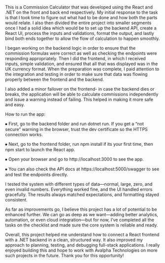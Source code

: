 This is a Commission Calculator that was developed using the React and .NET on the front and back end respectively. My initial response to the task is that I took time to figure out what had to be done and how both the parts would relate. I also then divided the entire project into smaller segments once I had a solid idea which would be to set up the backend API, create a React UI, process the inputs and validations, format the output, and lastly bind both ends together to allow the flow of calculation to happen smoothly.

I began working on the backend logic in order to ensure that the commission formulas were correct as well as checking the endpoints were responding appropriately. Then I did the frontend, in which I received inputs, simple validation, and ensured that all that was displayed was in the UK currency format. When the preparation was complete, I paid attention to the integration and testing in order to make sure that data was flowing properly between the frontend and the backend.

I also added a minor failover on the frontend- in case the backend dies or breaks, the application will be able to calculate commissions independently and issue a warning instead of failing. This helped in making it more safe and easy.


How to run the app:

⦁	First, go to the backend folder and run dotnet run. If you get a “not secure” warning in the browser, trust the dev certificate so the HTTPS connection works.

⦁	Next, go to the frontend folder, run npm install if its your first time, then npm start to launch the React app.

⦁	Open your browser and go to http://localhost:3000 to see the app.

⦁	You can also check the API docs at https://localhost:5000/swagger to see and test the endpoints directly.


I tested the system with different types of data—normal, large, zero, and even invalid numbers. Everything worked fine, and the UI handled errors gracefully. The results always matched expectations, and formatting stayed consistent.

As far as improvements go, I believe this project has a lot of potential to be enhanced further. We can go as deep as we want—adding better analytics, automation, or even cloud integration—but for now, I’ve completed all the tasks on the checklist and made sure the core system is reliable and ready.

Overall, this project helped me understand how to connect a React frontend with a .NET backend in a clean, structured way. It also improved my approach to planning, testing, and debugging full-stack applications. I really enjoyed building this and hope to work with Avalpha Technologies on more such projects in the future. Thank you for this opportunity!